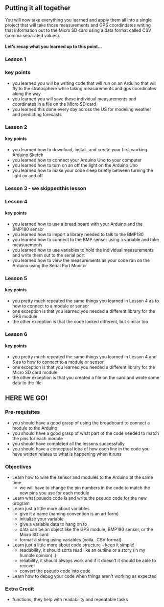 
## Putting it all together

You will now take everything you learned and apply them all into a single project that will take those measurements and GPS coordindates writing that information out to the Micro SD card using a data format called CSV (comma separated values).



#### Let's recap what you learned up to this point...

### Lesson 1

### key points
- you learned you will be writing code that will run on an Arduino that will fly to the stratosphere while taking measurements and gps coordinates along the way
- you learned you will save these individual measurements and coordinates in a file on the Micro SD card
- you learned this done every day across the US for modeling weather and predicting forecasts

### Lesson 2

#### key points
- you learned how to download, install, and create your first working Arduino Sketch
- you learned how to connect your Arduino Uno to your computer
- you learned how to turn on an off the light on the Arduino Uno
- you learned how to make your code sleep briefly between turning the light on and off

### Lesson 3 - we skippedthis lesson

### Lesson 4

#### key points
- you learned how to use a bread board with your Arduino and the BMP180 sensor
- you learned how to import a library needed to talk to the BMP180
- you learned how to connect to the BMP sensor using a variable and take measurements
- you learned how to use variables to hold the individual measurements and write them out to the serial port
- you learned how to view the measurements as your code ran on the Arduino using the Serial Port Monitor

### Lesson 5

#### key points
- you pretty much repeated the same things you learned in Lesson 4 as to how to connect to a module or sensor
- one exception is that you learned you needed a different library for the GPS module
- the other exception is that the code looked different, but similar too

### Lesson 6

#### key points
- you pretty much repeated the same things you learned in Lesson 4 and 5 as to how to connect to a module or sensor
- one exception is that you learned you needed a different library for the Micro SD card module
- the other exception is that you created a file on the card and wrote some data to the file



## HERE WE GO!

### Pre-requisites
- you should have a good grasp of using the breadboard to connect a module to the Arduino
- you should have a good grasp of what part of the code needed to match the pins for each module
- you should have completed all the lessons successfully
- you should have a conceptual idea of how each line in the code you have written relates to what is happening when it runs

### Objectives
- Learn how to wire the sensor and modules to the Arduino at the same time
  - we will have to change the pin numbers in the code to match the new pins you use for each module
- Learn what psuedo code is and write the pseudo code for the new program
- Learn just a little more about variables
  - give it a name (naming convention is an art form)
  - initialize your variable
  - give a variable data to hang on to
  - data can be an object like the GPS module, BMP180 sensor, or the Micro SD card
  - format a string using variables (voila...CSV format)
- Learn just a little more about code structure - keep it simple!
  - readability, it should sorta read like an outline or a story (in my humble opinion) :)
  - reliability, it should always work and if it doesn't it should be able to recover
  - convert the pseudo code into code
- Learn how to debug your code when things aren't working as expected

### Extra Credit
- functions, they help with readability and repeatable tasks


